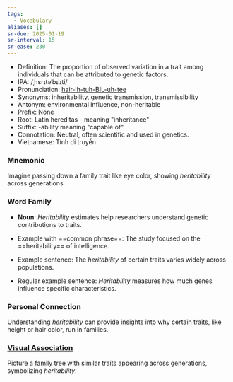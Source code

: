 ```yaml
---
tags:
  - Vocabulary
aliases: []
sr-due: 2025-01-19
sr-interval: 15
sr-ease: 230
---
```

- Definition: The proportion of observed variation in a trait among individuals that can be attributed to genetic factors.
- IPA: /ˌhɛrɪtəˈbɪlɪti/
- Pronunciation: [hair-ih-tuh-BIL-uh-tee](https://www.google.com/search?q=how+to+pronounce+heritability)
- Synonyms: inheritability, genetic transmission, transmissibility
- Antonym: environmental influence, non-heritable
- Prefix: None
- Root: Latin hereditas - meaning "inheritance"
- Suffix: -ability meaning "capable of"
- Connotation: Neutral, often scientific and used in genetics.
- Vietnamese: Tính di truyền

### Mnemonic

Imagine passing down a family trait like eye color, showing *heritability* across generations.

### Word Family

- **Noun**: *Heritability* estimates help researchers understand genetic contributions to traits.
  
- Example with ==common phrase==: The study focused on the ==heritability== of intelligence.
- Example sentence: The *heritability* of certain traits varies widely across populations.
- Regular example sentence: *Heritability* measures how much genes influence specific characteristics.

### Personal Connection

Understanding *heritability* can provide insights into why certain traits, like height or hair color, run in families.

### [Visual Association](https://www.google.com/search?tbm=isch&q=heritability)

Picture a family tree with similar traits appearing across generations, symbolizing *heritability*.
